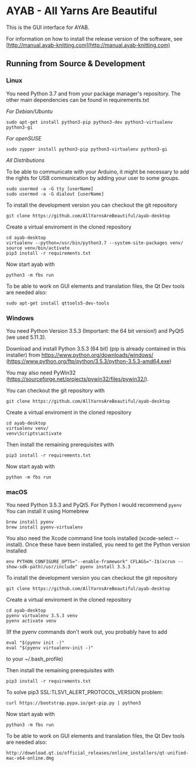 # AYAB - All Yarns Are Beautiful

This is the GUI interface for AYAB.

For information on how to install the release version of the software, see
[http://manual.ayab-knitting.com](http://manual.ayab-knitting.com)

## Running from Source & Development

### Linux

You need Python 3.7 and from your package manager's repository.
The other main dependencies can be found in requirements.txt

*For Debian/Ubuntu*

    sudo apt-get install python3-pip python3-dev python3-virtualenv python3-gi

*For openSUSE*

    sudo zypper install python3-pip python3-virtualenv python3-gi

*All Distributions*

To be able to communicate with your Arduino, it might be necessary to add the rights for USB communication by adding your user to some groups.

    sudo usermod -a -G tty [userName]
    sudo usermod -a -G dialout [userName]

To install the development version you can checkout the git repository

    git clone https://github.com/AllYarnsAreBeautiful/ayab-desktop

Create a virtual enviroment in the cloned repository

    cd ayab-desktop
    virtualenv --python=/usr/bin/python3.7 --system-site-packages venv/
    source venv/bin/activate
    pip3 install -r requirements.txt

Now start ayab with

    python3 -m fbs run

To be able to work on GUI elements and translation files, the Qt Dev tools are needed also:

    sudo apt-get install qttools5-dev-tools

### Windows

You need Python Version 3.5.3 (Important: the 64 bit version!) and PyQt5 (we used 5.11.3).

Download and install Python 3.5.3 (64 bit) (pip is already contained in this installer) from
    https://www.python.org/downloads/windows/ (https://www.python.org/ftp/python/3.5.3/python-3.5.3-amd64.exe)

You may also need PyWin32 (https://sourceforge.net/projects/pywin32/files/pywin32/).

You can checkout the git repository with

    git clone https://github.com/AllYarnsAreBeautiful/ayab-desktop

Create a virtual enviroment in the cloned repository

    cd ayab-desktop
    virtualenv venv/
    venv\Scripts\activate

Then install the remaining prerequisites with

    pip3 install -r requirements.txt

Now start ayab with

    python -m fbs run

### macOS

You need Python 3.5.3 and PyQt5.
For Python I would recommend `pyenv`
You can install it using Homebrew

    brew install pyenv
    brew install pyenv-virtualenv

You also need the Xcode command line tools installed (xcode-select --install).
Once these have been installed, you need to get the Python version installed

    env PYTHON_CONFIGURE_OPTS="--enable-framework" CFLAGS="-I$(xcrun --show-sdk-path)/usr/include" pyenv install 3.5.3

To install the development version you can checkout the git repository

    git clone https://github.com/AllYarnsAreBeautiful/ayab-desktop

Create a virtual enviroment in the cloned repository

    cd ayab-desktop
    pyenv virtualenv 3.5.3 venv
    pyenv activate venv

(If the pyenv commands don't work out, you probably have to add

    eval "$(pyenv init -)"
    eval "$(pyenv virtualenv-init -)"

to your ~/.bash_profile)

Then install the remaining prerequisites with

    pip3 install -r requirements.txt

To solve pip3 SSL:TLSV1_ALERT_PROTOCOL_VERSION problem:

    curl https://bootstrap.pypa.io/get-pip.py | python3

Now start ayab with

    python3 -m fbs run

To be able to work on GUI elements and translation files, the Qt Dev tools are needed also:

    http://download.qt.io/official_releases/online_installers/qt-unified-mac-x64-online.dmg
